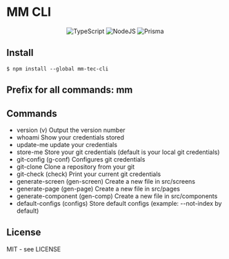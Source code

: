 # MM CLI

<div align="center"> 

  ![TypeScript](https://img.shields.io/badge/typescript-%23007ACC.svg?style=for-the-badge&logo=typescript&logoColor=white)
  ![NodeJS](https://img.shields.io/badge/node.js-6DA55F?style=for-the-badge&logo=node.js&logoColor=white)
  ![Prisma](https://img.shields.io/badge/Prisma-3982CE?style=for-the-badge&logo=Prisma&logoColor=white)
</div>

## Install


```shell
$ npm install --global mm-tec-cli
```

## Prefix for all commands: mm


## Commands

- version (v)                     Output the version number                                          
- whoami                          Show your credentials stored                                       
- update-me                       update your credentials                                            
- store-me                        Store your git credentials (default is your local git credentials) 
- git-config (g-conf)             Configures git credentials                                         
- git-clone                       Clone a repository from your git                                   
- git-check (check)               Print your current git credentials                                 
- generate-screen (gen-screen)    Create a new file in src/screens                                   
- generate-page (gen-page)        Create a new file in src/pages                                     
- generate-component (gen-comp)   Create a new file in src/components                                
- default-configs (configs)       Store default configs (example: --not-index by default)
## License

MIT - see LICENSE

